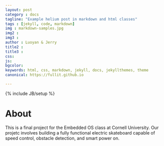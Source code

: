```yaml
---
layout: post
category : docs
tagline: "Example helium post in markdown and html classes"
tags : [jekyll, code, markdown]
img : markdown-samples.jpg
img2 : 
img3 : 
author : Luoyan & Jerry
title2 : 
title3 : 
css: 
js: 
bgcolor: 
keywords: html, css, markdown, jekyll, docs, jekyllthemes, theme
canonical: https://fullit.github.io

---
```

{% include JB/setup %}

<!--more-->

# About

This is a final project for the Embedded OS class at Cornell University. Our projetc involves building a fully functional electric skateboard capable of speed control, obstacle detection, and smart power on.